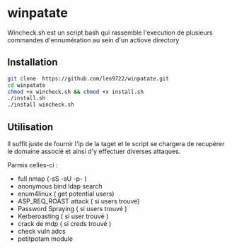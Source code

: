 # winpatate

Wincheck.sh est un script bash qui rassemble l'execution de plusieurs commandes d'ennumération au sein d'un actiove directory

## Installation

```bash
git clone  https://github.com/leo9722/winpatate.git
cd winpatate 
chmod +x wincheck.sh && chmod +x install.sh 
./install.sh
./install wincheck.sh
```

## Utilisation

Il suffit juste de fournir l'ip de la taget et le script se chargera de recupérer le domaine associé et ainsi d'y effectuer diverses attaques.

Parmis celles-ci :

- full nmap (-sS -sU -p- )
- anonymous bind ldap search 
- enum4linux ( get potential users)
- ASP_REQ_ROAST attack ( si users trouvé)
- Password Spraying ( si users trouvé )
- Kerberoasting ( si user trouvé )
- crack de mdp ( si creds trouvé )
- check vuln adcs
- petitpotam module 
